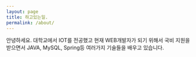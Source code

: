 ```yaml
---
layout: page
title: 하고있는일.
permalink: /about/
---
```


안녕하세요. 
대학교에서 IOT를 전공했고 현재 WEB개발자가 되기 위해서 국비 지원을 받으면서
JAVA, MySQL, Spring등 여러가지 기술들을 배우고 있습니다.